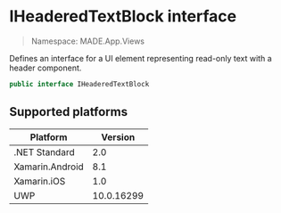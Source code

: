 # IHeaderedTextBlock interface

> Namespace: MADE.App.Views

Defines an interface for a UI element representing read-only text with a header component.

```csharp
public interface IHeaderedTextBlock
```

## Supported platforms

| Platform | Version |
| --- | --- |
| .NET Standard | 2.0 |
| Xamarin.Android | 8.1 |
| Xamarin.iOS  | 1.0 |
| UWP | 10.0.16299 | 